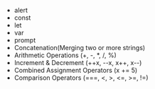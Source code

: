 - alert
- const
- let
- var
- prompt
- Concatenation(Merging two or more strings)
- Arithmetic Operations (+, -, *, /, %)
- Increment & Decrement (++x, --x, x++, x--)
- Combined Assignment Operators (x += 5)
- Comparison Operators (===, <, >, <=, >=, !=)

<!-- 
hUZAIFA
Mujahid
Muneeb
Abdullah
Ali Hussain
Jawwad
Naeem
Atiq Ahmed
Hamza
Zain
Zeeshan
Anhusra
--> 
